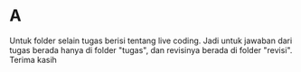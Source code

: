 <h1>A</h1>
Untuk folder selain tugas berisi tentang live coding. 
Jadi untuk jawaban dari tugas berada hanya di folder "tugas",
dan revisinya berada di folder "revisi".
Terima kasih

